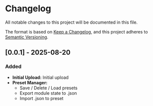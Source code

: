 # Changelog

All notable changes to this project will be documented in this file.

The format is based on [Keep a Changelog](https://keepachangelog.com/en/1.1.0/),
and this project adheres to [Semantic Versioning](https://semver.org/spec/v2.0.0.html).

## [0.0.1] - 2025-08-20
### Added
- **Initial Upload:** Initial upload
- **Preset Manager:**
  - Save / Delete / Load presets
  - Export module state to .json
  - Import .json to preset